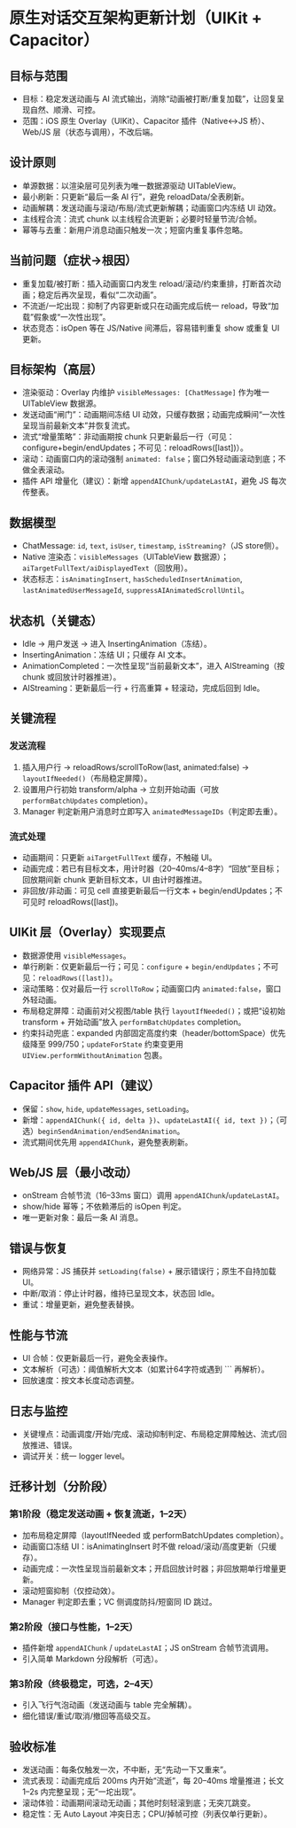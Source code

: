 # 原生对话交互架构更新计划（UIKit + Capacitor）

## 目标与范围
- 目标：稳定发送动画与 AI 流式输出，消除“动画被打断/重复加载”，让回复呈现自然、顺滑、可控。
- 范围：iOS 原生 Overlay（UIKit）、Capacitor 插件（Native<->JS 桥）、Web/JS 层（状态与调用），不改后端。

## 设计原则
- 单源数据：以渲染层可见列表为唯一数据源驱动 UITableView。
- 最小刷新：只更新“最后一条 AI 行”，避免 reloadData/全表刷新。
- 动画解耦：发送动画与滚动/布局/流式更新解耦；动画窗口内冻结 UI 动效。
- 主线程合流：流式 chunk 以主线程合流更新；必要时轻量节流/合帧。
- 幂等与去重：新用户消息动画只触发一次；短窗内重复事件忽略。

## 当前问题（症状→根因）
- 重复加载/被打断：插入动画窗口内发生 reload/滚动/约束重排，打断首次动画；稳定后再次呈现，看似“二次动画”。
- 不流逝/一坨出现：抑制了内容更新或只在动画完成后统一 reload，导致“加载”假象或“一次性出现”。
- 状态竞态：isOpen 等在 JS/Native 间滞后，容易错判重复 show 或重复 UI 更新。

## 目标架构（高层）
- 渲染驱动：Overlay 内维护 `visibleMessages: [ChatMessage]` 作为唯一 UITableView 数据源。
- 发送动画“闸门”：动画期间冻结 UI 动效，只缓存数据；动画完成瞬间“一次性呈现当前最新文本”并恢复流式。
- 流式“增量策略”：非动画期按 chunk 只更新最后一行（可见：configure+begin/endUpdates；不可见：reloadRows([last])）。
- 滚动：动画窗口内的滚动强制 `animated: false`；窗口外轻动画滚动到底；不做全表滚动。
- 插件 API 增量化（建议）：新增 `appendAIChunk/updateLastAI`，避免 JS 每次传整表。

## 数据模型
- ChatMessage: `id`, `text`, `isUser`, `timestamp`, `isStreaming?`（JS store侧）。
- Native 渲染态：`visibleMessages`（UITableView 数据源）；`aiTargetFullText/aiDisplayedText`（回放用）。
- 状态标志：`isAnimatingInsert`, `hasScheduledInsertAnimation`, `lastAnimatedUserMessageId`, `suppressAIAnimatedScrollUntil`。

## 状态机（关键态）
- Idle → 用户发送 → 进入 InsertingAnimation（冻结）。
- InsertingAnimation：冻结 UI；只缓存 AI 文本。
- AnimationCompleted：一次性呈现“当前最新文本”，进入 AIStreaming（按 chunk 或回放计时器推进）。
- AIStreaming：更新最后一行 + 行高重算 + 轻滚动，完成后回到 Idle。

## 关键流程
### 发送流程
1) 插入用户行 → reloadRows/scrollToRow(last, animated:false) → `layoutIfNeeded()`（布局稳定屏障）。
2) 设置用户行初始 transform/alpha → 立刻开始动画（可放 `performBatchUpdates` completion）。
3) Manager 判定新用户消息时立即写入 `animatedMessageIDs`（判定即去重）。

### 流式处理
- 动画期间：只更新 `aiTargetFullText` 缓存，不触碰 UI。
- 动画完成：若已有目标文本，用计时器（20–40ms/4–8字）“回放”至目标；回放期间新 chunk 更新目标文本，UI 由计时器推进。
- 非回放/非动画：可见 cell 直接更新最后一行文本 + begin/endUpdates；不可见时 reloadRows([last])。

## UIKit 层（Overlay）实现要点
- 数据源使用 `visibleMessages`。
- 单行刷新：仅更新最后一行；可见：`configure` + `begin/endUpdates`；不可见：`reloadRows([last])`。
- 滚动策略：仅对最后一行 `scrollToRow`；动画窗口内 `animated:false`，窗口外轻动画。
- 布局稳定屏障：动画前对父视图/table 执行 `layoutIfNeeded()`；或把“设初始 transform + 开始动画”放入 `performBatchUpdates` completion。
- 约束抖动兜底：expanded 内部固定高度约束（header/bottomSpace）优先级降至 999/750；`updateForState` 约束变更用 `UIView.performWithoutAnimation` 包裹。

## Capacitor 插件 API（建议）
- 保留：`show`, `hide`, `updateMessages`, `setLoading`。
- 新增：`appendAIChunk({ id, delta })`、`updateLastAI({ id, text })`；（可选）`beginSendAnimation/endSendAnimation`。
- 流式期间优先用 `appendAIChunk`，避免整表刷新。

## Web/JS 层（最小改动）
- onStream 合帧节流（16–33ms 窗口）调用 `appendAIChunk`/`updateLastAI`。
- show/hide 幂等；不依赖滞后的 isOpen 判定。
- 唯一更新对象：最后一条 AI 消息。

## 错误与恢复
- 网络异常：JS 捕获并 `setLoading(false)` + 展示错误行；原生不自持加载 UI。
- 中断/取消：停止计时器，维持已呈现文本，状态回 Idle。
- 重试：增量更新，避免整表替换。

## 性能与节流
- UI 合帧：仅更新最后一行，避免全表操作。
- 文本解析（可选）：阈值解析大文本（如累计64字符或遇到 ``` 再解析）。
- 回放速度：按文本长度动态调整。

## 日志与监控
- 关键埋点：动画调度/开始/完成、滚动抑制判定、布局稳定屏障触达、流式/回放推进、错误。
- 调试开关：统一 logger level。

## 迁移计划（分阶段）
### 第1阶段（稳定发送动画 + 恢复流逝，1–2天）
- 加布局稳定屏障（layoutIfNeeded 或 performBatchUpdates completion）。
- 动画窗口冻结 UI：isAnimatingInsert 时不做 reload/滚动/高度更新（只缓存）。
- 动画完成：一次性呈现当前最新文本；开启回放计时器；非回放期单行增量更新。
- 滚动短窗抑制（仅控动效）。
- Manager 判定即去重；VC 侧调度防抖/短窗同 ID 跳过。

### 第2阶段（接口与性能，1–2天）
- 插件新增 `appendAIChunk` / `updateLastAI`；JS onStream 合帧节流调用。
- 引入简单 Markdown 分段解析（可选）。

### 第3阶段（终极稳定，可选，2–4天）
- 引入飞行气泡动画（发送动画与 table 完全解耦）。
- 细化错误/重试/取消/撤回等高级交互。

## 验收标准
- 发送动画：每条仅触发一次，不中断，无“先动一下又重来”。
- 流式表现：动画完成后 200ms 内开始“流逝”，每 20–40ms 增量推进；长文 1–2s 内完整呈现；无“一坨出现”。
- 滚动体验：动画期间滚动无动画；其他时刻轻滚到底；无突兀跳变。
- 稳定性：无 Auto Layout 冲突日志；CPU/掉帧可控（列表仅单行更新）。

